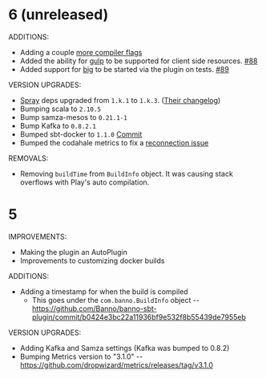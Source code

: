# 6 (unreleased)

ADDITIONS:

- Adding a couple [more compiler flags](https://github.com/Banno/banno-sbt-plugin/commit/4f6f9fb9aa2f293a21a819c08c5a8e0296fa8732)
- Added the ability for [gulp](http://gulpjs.com/) to be supported for client side resources. [#88](https://github.com/Banno/banno-sbt-plugin/pull/88)
- Added support for [big](https://github.com/banno/big) to be started via the plugin on tests. [#89](https://github.com/Banno/banno-sbt-plugin/pull/89)

VERSION UPGRADES:

- [Spray](http://spray.io) deps upgraded from `1.k.1` to `1.k.3`. ([Their changelog](http://spray.io/project-info/changelog/))
- Bumping scala to `2.10.5`
- Bump samza-mesos to `0.21.1-1`
- Bump Kafka to `0.8.2.1`
- Bumped sbt-docker to `1.1.0` [Commit](https://github.com/Banno/banno-sbt-plugin/commit/301d4660550f6d0ce7f935094679609024a5b625)
- Bumped the codahale metrics to fix a [reconnection issue](https://github.com/Banno/banno-sbt-plugin/pull/91)

REMOVALS:

- Removing `buildTime` from `BuildInfo` object. It was causing stack overflows with Play's auto compilation.

# 5

IMPROVEMENTS:

- Making the plugin an AutoPlugin
- Improvements to customizing docker builds

ADDITIONS:

- Adding a timestamp for when the build is compiled
  - This goes under the `com.banno.BuildInfo` object -- https://github.com/Banno/banno-sbt-plugin/commit/b0424e3bc22a11936bf9e532f8b55439de7955eb

VERSION UPGRADES:

- Adding Kafka and Samza settings (Kafka was bumped to 0.8.2)
- Bumping Metrics version to "3.1.0" -- https://github.com/dropwizard/metrics/releases/tag/v3.1.0
